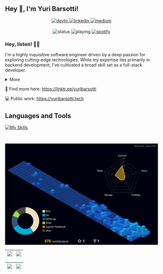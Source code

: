 ## Hey 👋, I'm Yuri Barsotti!  
  

<div align="center">
<a href="https://dev.to/ybarsotti" target="_blank">
<img src=https://img.shields.io/badge/dev.to-%2308090A.svg?&style=for-the-badge&logo=dev.to&logoColor=white alt=devto style="margin-bottom: 5px;" />
</a>
<a href="https://linkedin.com/in/yuribarsotti" target="_blank">
<img src=https://img.shields.io/badge/linkedin-%231E77B5.svg?&style=for-the-badge&logo=linkedin&logoColor=white alt=linkedin style="margin-bottom: 5px;" />
</a>
<a href="https://medium.com/@yuribarsotti" target="_blank">
<img src=https://img.shields.io/badge/medium-%23292929.svg?&style=for-the-badge&logo=medium&logoColor=white alt=medium style="margin-bottom: 5px;" />
</a>  
</div>  

<div align="center">
  
![status](https://nocache.advaith.workers.dev?url=https://img.shields.io/endpoint?url=https://dev.discordprofiles.me/api/badge/status/139183315071533056?simple=true)
![playing](https://nocache.advaith.workers.dev?url=https://img.shields.io/endpoint?url=https://dev.discordprofiles.me/api/badge/playing/139183315071533056)
[![spotify](https://nocache.advaith.workers.dev?url=https://img.shields.io/endpoint?url=https://dev.discordprofiles.me/api/badge/spotify/139183315071533056)](https://dev.discordprofiles.me/openspotify/139183315071533056)

</div>  

### Hey, listen! 🧚🏼
I'm a highly inquisitive software engineer driven by a deep passion for exploring cutting-edge technologies. While my expertise lies primarily in backend development, I've cultivated a broad skill set as a full-stack developer.

<details>
  <summary>More</summary>
  <p>Beyond my professional pursuits, I immerse myself in creative hobbies such as game development using Godot and honing my skills in pixel art. I'm currently focused on mastering GoLang to expand my programming repertoire.</p>
  <p>Outside of tech, I'm an avid coffee enthusiast with a fully equipped setup. I balance my love for staying active through weightlifting, Muay Thai, MMA, and beach tennis. I'm also an e-racing enthusiast and soon-to-be drummer, with a rekindled interest in guitar playing. When I'm not coding or engaging in sports, you'll find me cruising the city on my motorcycle, appreciating clean air, and reconnecting with nature. I'm also a dedicated Final Fantasy fan and former League of Legends player, always up for a gaming session.</p>
</details>

🔗 Find more here: https://linktr.ee/yuribarsotti

💻 Public work: https://yuribarsotti.tech
<br/>  

## Languages and Tools  
[![My Skills](https://skillicons.dev/icons?i=css,js,react,nextjs,html,jest,ts,mysql,nestjs,neovim,mongodb,redis,rabbitmq,nodejs,kafka,graphql,django,python,go,nginx,kubernetes,docker,aws,gcp,terraform,solidity,postgres,notion,godot,fastapi,astro&perline=16)](https://yuribarsotti.tech)

<br/>  

![](./profile-3d-contrib/profile-night-view.svg)

| ![](http://github-profile-summary-cards.vercel.app/api/cards/profile-details?username=ybarsotti&theme=date_night) | ![](http://github-profile-summary-cards.vercel.app/api/cards/repos-per-language?username=ybarsotti&theme=date_night) |
|---|---|

| ![](http://github-profile-summary-cards.vercel.app/api/cards/productive-time?username=ybarsotti&theme=date_night&utcOffset=-3) | ![](http://github-profile-summary-cards.vercel.app/api/cards/most-commit-language?username=ybarsotti&theme=date_night) |
|---|---|

